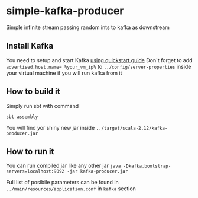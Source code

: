 # simple-kafka-producer

Simple infinite stream passing random ints to kafka as downstream

## Install Kafka
You need to setup and start Kafka [using quickstart guide]("https://kafka.apache.org/quickstart")
Don\`t forget to add `advertised.host.name= %your_vm_ip%` to `../config/server-properties` inside your virtual machine if you will run kafka from it 

## How to build it

Simply run sbt with command
```
sbt assembly
```
You will find yor shiny new jar inside `../target/scala-2.12/kafka-producer.jar`

## How to run it

You can run compiled jar like any other jar
`java -Dkafka.bootstrap-servers=localhost:9092 -jar kafka-producer.jar`

Full list of posibile parameters can be found in `../main/resources/application.conf` in `kafka` section
